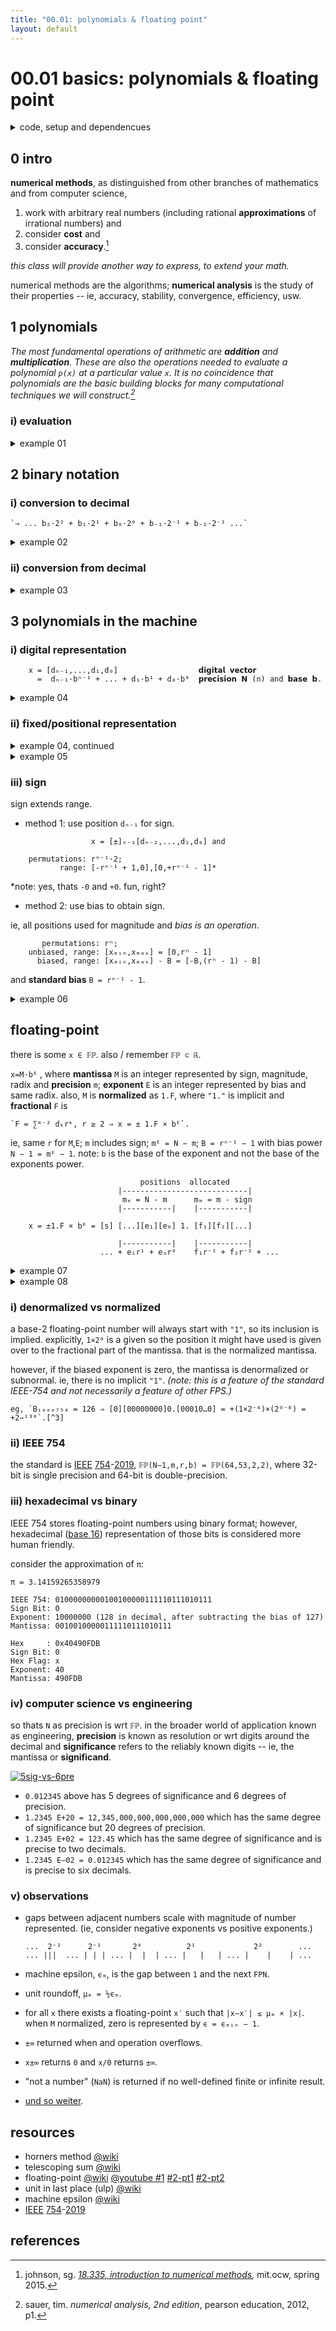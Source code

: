 ```yaml
---
title: "00.01: polynomials & floating point"
layout: default
---
```


# 00.01 basics: polynomials & floating point

<details>

<summary>code, setup and dependencues</summary>

```python
if True: # settings for the people
  import matplotlib.pyplot as plt
  import numpy as np
```

```python
def img_fps():
  es = [-2,-1,0,1,2]
  ms = np.arange(1,2,0.125) # implicit 1 + 3 position binary fractional
  zeros = np.zeros_like(ms)

  # plot
  plt.close("all")
  plt.figure(figsize=(20,2))

  plt.plot([0,8],[0,0],color="0.5")
  for e in es:
    xs = ms*pow(2,e)  # + mantissa x base^e
    plt.scatter(xs,zeros,marker="|",s=500)
    s_e = "$2^{" + f"{e}" + "}$"
    plt.text(xs.min(),.015,s_e,size="xx-large")

  plt.axis("off")
  plt.show()
```

</details>

## 0 intro

<b>numerical methods</b>, as distinguished from other branches of mathematics and from computer science,

1. work with arbitrary real numbers (including rational <b>approximations</b> of irrational numbers) and
2. consider <b>cost</b> and
3. consider <b>accuracy</b>.[^1]

<i>this class will provide another way to express, to extend your math.</i>

numerical methods are the algorithms; <b>numerical analysis</b> is the study of their properties -- ie, accuracy, stability, convergence, efficiency, usw.

## 1 polynomials

<i>The most fundamental operations of arithmetic are <b>addition</b> and <b>multiplication</b>. These are also the operations needed to evaluate a polynomial `p(x)` at a particular value `x`. It is no coincidence that polynomials are the basic building blocks for many computational techniques we will construct.[^2]</i>

### i) evaluation

<details><summary>example 01</summary><br/>

consider: `p(x) = a₄x⁴ + a₃x³ + a₂x² + a₁x + a₀`

with computational considerations:

1. <b>approximate</b> `p(x)` at `x` while
2. minimizing <b>operations</b> and
3. maximizing <b>accuracy</b>.

wrt operations,

- method 1, step individually:
  - `p(x) = a₄·x·x·x·x + a₃·x·x·x + a₂·x·x + a₁·x + a₀ ↦ 14` operations.

- method 2, cache and reuse:
  - `x₂ = x·x, x₃ = x₂·x, x₄ = x₃·x ↦ 3` operations;
  - `p₄ = a₄·x₄, p₃ = a₃·x₃, p₂ = a₂·x₂, p₁ = a₁·x₁ ↦ 4` operations;
  - `p(x) = p₄ + p₃ + p₂ + p₁ + a₀ ↦ 4` operations `↦ 11` operations total.

- method 3, nested multiplication ([horners method](https://en.wikipedia.org/wiki/Horner%27s_method)):
  - `p(x) = (((a₄·x + a₃)·x + a₂)·x + a₁)·x + a₀ ↦ 8` operations.

</details>

## 2 binary notation

### i) conversion to decimal

    `⇒ ... b₂·2² + b₁·2¹ + b₀·2⁰ + b₋₁·2⁻¹ + b₋₂·2⁻² ...`

<details><summary>example 02</summary><br/>

evaluate `111.11₂`.

```
       integer: 1·2² + 1·2¹ + 1·2⁰ = 4 + 2 + 1 = 7₁₀.
    fractional: 1·2⁻¹ + 1·2⁻² = ½ + ¼ = (¾)₁₀.

        111.11₂ ⇒ 7₁₀ + (¾)₁₀ = 7.75₁₀.
```

</details>

### ii) conversion from decimal

<details><summary>example 03</summary><br/>

evaluate `111.25₁₀`.

```
       integer:  111·½ = 55 R 1
                      55·½ = 27 R 1
                  27·½ = 13 R 1
                  13·½ =  6 R 1
                   6·½ =  3 R 0
                   3·½ =  1 R 1
                   1·½ =  1 R 1
                 111₁₀ ⇒ 1101111₂, remainders in reverse order.

    fractional: 0.25·2 = 0.50 + 0
                0.50·2 = 0.00 + 1
                0.25₁₀ ⇒ 0.01₂,    integers in order from left to right.

              111.25₁₀ ⇒ 1101111₂ + 0.01₂ = 1101111.01₂.
```

</details>

## 3 polynomials in the machine

### i) digital representation

```
    x = [dₙ₋₁,...,d₁,d₀]                  𝗱𝗶𝗴𝗶𝘁𝗮𝗹 𝘃𝗲𝗰𝘁𝗼𝗿
      =  dₙ₋₁·bⁿ⁻¹ + ... + d₁·b¹ + d₀·b⁰  𝗽𝗿𝗲𝗰𝗶𝘀𝗶𝗼𝗻 𝗡 (n) and 𝗯𝗮𝘀𝗲 𝗯.
```

<details><summary>example 04</summary><br/>

- base 10: `500₁₀ = [5,0,0]; [5] = 5₁₀`.
- base 02: `[1,0,1] = 101₂ = 1·2² + 0·2¹ + 1·2⁰ = 4 + 0 + 1 = 5₁₀`.

</details>

### ii) fixed/positional representation

<details><summary>example 04, continued</summary><br/>

- base 02: `101`<mark>`₂`</mark>` = 1·`<mark>`2`</mark>`² + 0·`<mark>`2`</mark>`¹ + 1·`<mark>`2`</mark>`⁰`

where RHS is <b>fixed representation</b> and LH subscript is the base or <b>radix</b> `r`.

additionally, precision `N ≥ 1`, `r ≥ 2` such that

    `x = ∑ⁿ dₖrᵏ has rⁿ 𝗽𝗲𝗿𝗺𝘂𝘁𝗮𝘁𝗶𝗼𝗻𝘀`

and can also be written as

    `rⁿ = (r-1)·`<mark>`(rⁿ⁻¹)`</mark>` + (rⁿ⁻¹) = [r-1]ₙ₋₁·`<mark>`[r]ₙ₋₂ ... [r]₁[r]₀`</mark>` + [r]₋₁[r]₋₂ ... [r]ₙ₋₂[r]ₙ₋₁`

where subscripts denote position wrt exponent.

</details>

<details><summary>example 05</summary><br/>

describe set where `N=3`, `r=2`.

```
    permutations: rⁿ = 2³ = 8
                     = (r-1)·r₁·r₀ + r₋₁·r₋₂ = (2-1)·2·2 + 2·2 = 4 + 4 = 8 ✓

                     = {000,001,010,011,100,101,110,111};

       magnitude: ∑ⁿ⁻¹ dₖrᵏ ≤ ∑ⁿ⁻¹ (r-1)rᵏ = rⁿ - 1 ⇒ range* [0,rⁿ - 1] = [0,7]₁₀.
```

*note: "range of magnitude" of `x` is also "range" of `x` bc representation of this `x` does not allow for sign.

</details>

### iii) sign

sign extends range.

- method 1: use position `dₙ₋₁` for sign.

```
                  x = [±]ₙ₋₁[dₙ₋₂,...,d₁,d₀] and

    permutations: rⁿ⁻¹·2;
           range: [-rⁿ⁻¹ + 1,0],[0,+rⁿ⁻¹ - 1]*
```

*note: yes, thats `-0` and `+0`. fun, right?

- method 2: use bias to obtain sign.

ie, all positions used for magnitude and <i>bias is an operation</i>.

```
       permutations: rⁿ;
    unbiased, range: [xₘᵢₙ,xₘₐₓ] = [0,rⁿ - 1]
      biased, range: [xₘᵢₙ,xₘₐₓ] - B = [-B,(rⁿ - 1) - B]
```

and <b>standard bias</b> `B = rⁿ⁻¹ - 1`.

<details><summary>example 06</summary><br/>

example 06 extends example 05 wrt standard bias.

```
           B = rⁿ⁻¹ - 1 = (2)⁽³⁻¹⁾ - 1 = 4 - 1 = 3 and
    range: [000,111]₂ ↦ [0,7]₁₀ − B = [−3,+4]₁₀.
```

</details>

## floating-point

there is some `x ∈ 𝔽ℙ`. also / remember `𝔽ℙ ⊂ ℝ`.

`x=M·bᴱ` , where <b>mantissa</b> `M` is an integer represented by sign, magnitude, radix and <b>precision</b> `m`; <b>exponent</b> `E` is an integer represented by bias and same radix. also, `M` is <b>normalized</b> as `1.F`, where `"1."` is implicit and <b>fractional</b> `F` is

    `F = ∑ᵐ⁻² dₖrᵏ, r ≥ 2 ⇒ x = ± 1.F × bᴱ`.

ie, same `r` for `M`,`E`; `m` includes sign; `mᴱ = N − m`; `B = rⁿ⁻¹ − 1` with bias power `N − 1 = mᴱ − 1`. note: `b` is the base of the exponent and not the base of the exponents power.

```
                             positions  allocated      
                        |----------------------------|
                         mₑ = N - m      mₘ = m - sign
                        |-----------|    |-----------|
                                                      
    x = ±1.F × bᴱ = [s] [...][e₁][e₀] 1. [f₁][f₂][...]

                        |-----------|    |-----------|
                    ... + e₁r¹ + eₒr⁰    f₁r⁻¹ + f₂r⁻² + ...
```
<details><summary>example 07</summary><br/>

given FP(N=5,m=3,r=3,b=2)  with standard bias, what is the value represented by [0,1,1,2,0]FP(5,3,3,2)?

[![x7-que](_img/0001_x07.png)]()
[![x7-ans](_img/0001_x07a.png)]()

</details>

<details><summary>example 08</summary><br/>

[![x8-que](_img/0001_x08.png)]()
[![x8-ans](_img/0001_x08a.png)]()

</details>

### i) denormalized vs normalized

a base-2 floating-point number will always start with `"1"`, so its inclusion is implied. explicitly, `1×2⁰` is a given so the position it might have used is given over to the fractional part of the mantissa. that is the normalized mantissa.

however, if the biased exponent is zero, the mantissa is denormalized or subnormal. ie, there is no implicit `"1"`. <i>(note: this is a feature of the standard IEEE-754 and not necessarily a feature of other FPS.)</i>

    eg, `Bᵢₑₑₑ₇₅₄ = 126 ⇒ [0][00000000]0.[00010…0] = +(1×2⁻⁴)×(2⁰⁻ᴮ) = +2−¹³⁰`.[^3]

### ii) IEEE 754

the standard is [IEEE](https://www.ieee.org/) [754](https://en.wikipedia.org/wiki/IEEE_754)-[2019](https://standards.ieee.org/ieee/754/6210/), `𝔽ℙ(N−1,m,r,b) = 𝔽ℙ(64,53,2,2)`, where 32-bit is single precision and 64-bit is double-precision.

### iii) hexadecimal vs binary

IEEE 754 stores floating-point numbers using binary format; however, hexadecimal ([base 16](https://en.wikipedia.org/wiki/Hexadecimal)) representation of those bits is considered more human friendly.

consider the approximation of `π`:

```
π = 3.14159265358979

IEEE 754: 01000000000100100000111110111010111
Sign Bit: 0
Exponent: 10000000 (128 in decimal, after subtracting the bias of 127)
Mantissa: 00100100000111110111010111

Hex     : 0x40490FDB
Sign Bit: 0
Hex Flag: x
Exponent: 40
Mantissa: 490FDB
```

### iv) computer science vs engineering

so thats `N` as precision is wrt `𝔽ℙ`. in the broader world of application known as engineering, <b>precision</b> is known as resolution or wrt digits around the decimal and <b>significance</b> refers to the reliably known digits -- ie, the mantissa or <b>significand</b>.

[![5sig-vs-6pre](_img/0001_4iv.png)]()

- `0.012345` above has 5 degrees of significance and 6 degrees of precision.
- `1.2345 E+20 = 12,345,000,000,000,000,000` which has the same degree of significance but 20 degrees of precision.
- `1.2345 E+02 = 123.45` which has the same degree of significance and is precise to two decimals.
- `1.2345 E−02 = 0.012345` which has the same degree of significance and is precise to six decimals.

### v) observations

- gaps between adjacent numbers scale with magnitude of number represented. (ie, consider negative exponents vs positive exponents.)

    `...  2⁻²      2⁻¹       2⁰          2¹             2²        ...` <br/>
    `... |||  ... | | | ... |  |  | ... |   |   | ... |    |    | ...`

- machine epsilon, `ϵₘ`, is the gap between `1` and the next `FPN`.
- unit roundoff, `μₘ = ½ϵₘ`.
- for all `x` there exists a floating-point `x′` such that `|x−x′| ≤ μₘ × |x|`.
when `M` normalized, zero is represented by `ϵ = ϵₘᵢₙ − 1`.
- `±∞` returned when and operation overflows.
- `x±∞` returns `0` and `x/0`  returns `±∞`.
- "not a number" (`NaN`) is returned if no well-defined finite or infinite result.
- [und so weiter](https://dict.leo.org/german-english/und%20so%20weiter).

## resources

- horners method [@wiki](https://en.wikipedia.org/wiki/Horner%27s_method)
- telescoping sum [@wiki](https://en.wikipedia.org/wiki/Telescoping_series)
- floating-point [@wiki](https://en.wikipedia.org/wiki/Floating-point_arithmetic) [@youtube #1](https://www.youtube.com/watch?v=dQhj5RGtag0) [#2-pt1](https://www.youtube.com/watch?v=gc1Nl3mmCuY) [#2-pt2](https://www.youtube.com/watch?v=b2FgF2sUoS8)
- unit in last place (ulp) [@wiki](https://en.wikipedia.org/wiki/Unit_in_the_last_place)
- machine epsilon [@wiki](https://en.wikipedia.org/wiki/Machine_epsilon)
- [IEEE](https://www.ieee.org/) [754](https://en.wikipedia.org/wiki/IEEE_754)-[2019](https://standards.ieee.org/ieee/754/6210/)

## references

[^1]: johnson, sg. <i>[18.335, introduction to numerical methods](https://ocw.mit.edu/courses/18-335j-introduction-to-numerical-methods-spring-2019/),</i> mit.ocw, spring 2015.
[^2]: sauer, tim. <i>numerical analysis, 2nd edition</i>, pearson education, 2012, p1.
[^3]: nerdfirst. <i>[denormal numbers](https://www.youtube.com/watch?v=b2FgF2sUoS8)</i>, [0612 tv](https://www.youtube.com/@NERDfirst), 2020.
